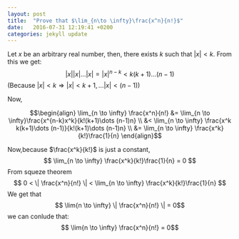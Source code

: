 ```yaml
---
layout: post
title:  "Prove that $\lim_{n\to \infty}\frac{x^n}{n!}$"
date:   2016-07-31 12:19:41 +0200
categories: jekyll update
---
```


Let $x$ be an arbitrary real number, then, there exists $k$ such that $|x|<k$. From this we get:
$$ |x||x|\dots |x| = |x|^{n-k} < k(k+1)\dots (n-1)$$
(Because $|x| < k \Rightarrow |x|< k+1, \ldots |x|< (n-1)$)

Now,

$$\begin{align} 
  \lim_{n \to \infty} \frac{x^n}{n!} &= \lim_{n \to \infty}\frac{x^{n-k}x^k}{k!(k+1)\dots (n-1)n} \\
                                     &< \lim_{n \to \infty} \frac{x^k k(k+1)\dots (n-1)}{k!(k+1)\dots (n-1)n} \\
                                     &= \lim_{n \to \infty} \frac{x^k}{k!}\frac{1}{n}
\end{align}$$  

Now,because $\frac{x^k}{k!}$ is just a constant,
$$ \lim_{n \to \infty} \frac{x^k}{k!}\frac{1}{n} = 0 $$
From squeze theorem
$$ 0 < \| \frac{x^n}{n!} \| < \lim_{n \to \infty} \frac{x^k}{k!}\frac{1}{n} $$
We get that 
$$ \lim{n \to \infty} \| \frac{x^n}{n!} \| = 0$$
we can conlude that:
$$ \lim{n \to \infty}  \frac{x^n}{n!} = 0$$
